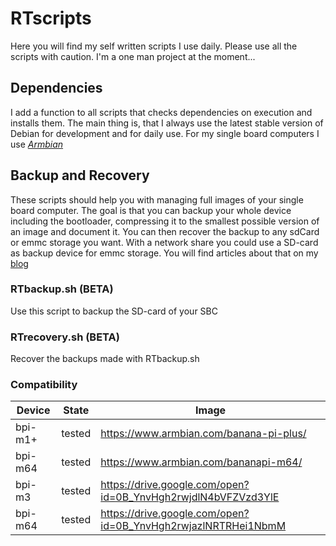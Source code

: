 # RTscripts
Here you will find my self written scripts I use daily.
Please use all the scripts with caution. I'm a one man project at the moment... 

## Dependencies
I add a function to all scripts that checks dependencies on execution and installs them. The main thing is, that I always use the latest stable version of Debian for development and for daily use. For my single board computers I use *[Armbian](https://www.armbian.com)*


## Backup and Recovery
These scripts should help you with managing full images of your single board computer.
The goal is that you can backup your whole device including the bootloader, compressing it to the smallest possible version of an image and document it. You can then recover the backup to any sdCard or emmc storage you want. With a network share you could use a SD-card as backup device for emmc storage. You will find articles about that on my [blog](https://blog.rothirsch.tech/SBCs/scripts)

### RTbackup.sh (BETA)
Use this script to backup the SD-card of your SBC 

### RTrecovery.sh (BETA)
Recover the backups made with RTbackup.sh

### Compatibility 
| Device | State | Image |
| --- | --- | --- |
| bpi-m1+ | tested  | https://www.armbian.com/banana-pi-plus/ |
| bpi-m64 | tested  | https://www.armbian.com/bananapi-m64/ |
| bpi-m3 | tested | https://drive.google.com/open?id=0B_YnvHgh2rwjdlN4bVFZVzd3YlE |
| bpi-m64 | tested  | https://drive.google.com/open?id=0B_YnvHgh2rwjazlNRTRHei1NbmM |

